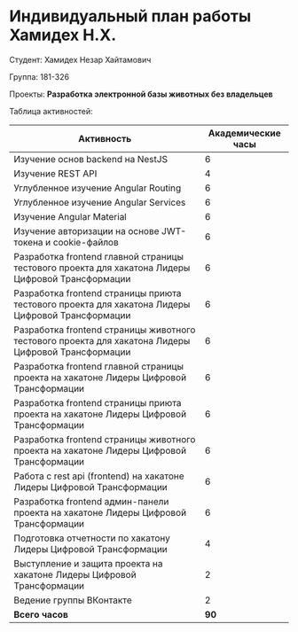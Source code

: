 #  **Индивидуальный план работы Хамидех Н.Х.**

Студент: Хамидех Незар Хайтамович

Группа: 181-326

Проекты: **Разработка электронной базы животных без владельцев**

Таблица активностей:

| Активность | Академические часы |
|-----------------------------------------------------------------------------------------|----|
| Изучение основ backend на NestJS | 6 |
| Изучение REST API | 4 |
| Углубленное изучение Angular Routing | 6 |
| Углубленное изучение Angular Services | 6 |
| Изучение Angular Material | 6 |
| Изучение авторизации на основе JWT-токена и cookie-файлов | 6 |
| Разработка frontend главной страницы тестового проекта для хакатона Лидеры Цифровой Трансформации | 6 |
| Разработка frontend страницы приюта тестового проекта для хакатона Лидеры Цифровой Трансформации | 6 |
| Разработка frontend страницы животного тестового проекта для хакатона Лидеры Цифровой Трансформации | 6 |
| Разработка frontend главной страницы проекта на хакатоне Лидеры Цифровой Трансформации | 6 |
| Разработка frontend страницы приюта проекта на хакатоне Лидеры Цифровой Трансформации | 6 |
| Разработка frontend страницы животного проекта на хакатоне Лидеры Цифровой Трансформации | 6 |
| Работа с rest api (frontend) на хакатоне Лидеры Цифровой Трансформации | 6 |
| Разработка frontend админ-панели проекта на хакатоне Лидеры Цифровой Трансформации | 6 |
| Подготовка отчетности по хакатону Лидеры Цифровой Трансформации | 4 |
| Выступление и защита проекта на хакатоне Лидеры Цифровой Трансформации | 2  |
| Ведение группы ВКонтакте | 2 |
| **Всего часов** | **90** |
